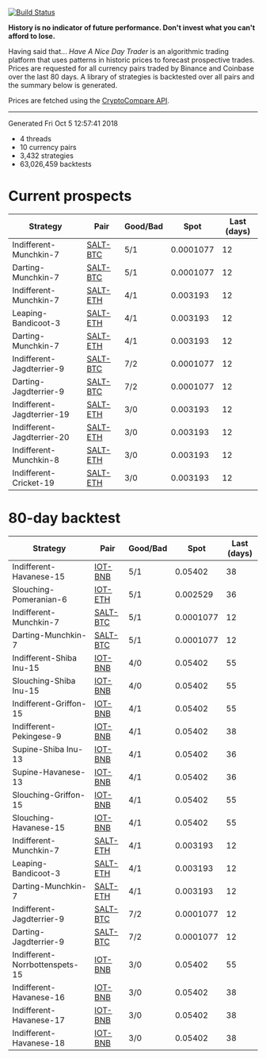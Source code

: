 [![Build Status](https://travis-ci.org/deanturpin/handt.svg?branch=master)](https://travis-ci.org/deanturpin/handt)

**History is no indicator of future performance. Don't invest what you can't
afford to lose.**

Having said that... *Have A Nice Day Trader* is an algorithmic trading platform
that uses patterns in historic prices to forecast prospective trades. Prices
are requested for all currency pairs traded by Binance and Coinbase over the
last 80 days. A library of strategies is backtested over all pairs and the
summary below is generated.

Prices are fetched using the [CryptoCompare
API](https://min-api.cryptocompare.com/).

---

Generated Fri Oct  5 12:57:41 2018

* 4 threads
* 10 currency pairs
* 3,432 strategies
* 63,026,459 backtests

# Current prospects

Strategy|Pair|Good/Bad|Spot|Last (days)
---|---|---|---|---
Indifferent-Munchkin-7|[SALT-BTC](https://binance.com/en/trade/SALT_BTC)|5/1|0.0001077|12
Darting-Munchkin-7|[SALT-BTC](https://binance.com/en/trade/SALT_BTC)|5/1|0.0001077|12
Indifferent-Munchkin-7|[SALT-ETH](https://binance.com/en/trade/SALT_ETH)|4/1|0.003193|12
Leaping-Bandicoot-3|[SALT-ETH](https://binance.com/en/trade/SALT_ETH)|4/1|0.003193|12
Darting-Munchkin-7|[SALT-ETH](https://binance.com/en/trade/SALT_ETH)|4/1|0.003193|12
Indifferent-Jagdterrier-9|[SALT-BTC](https://binance.com/en/trade/SALT_BTC)|7/2|0.0001077|12
Darting-Jagdterrier-9|[SALT-BTC](https://binance.com/en/trade/SALT_BTC)|7/2|0.0001077|12
Indifferent-Jagdterrier-19|[SALT-ETH](https://binance.com/en/trade/SALT_ETH)|3/0|0.003193|12
Indifferent-Jagdterrier-20|[SALT-ETH](https://binance.com/en/trade/SALT_ETH)|3/0|0.003193|12
Indifferent-Munchkin-8|[SALT-ETH](https://binance.com/en/trade/SALT_ETH)|3/0|0.003193|12
Indifferent-Cricket-19|[SALT-ETH](https://binance.com/en/trade/SALT_ETH)|3/0|0.003193|12

# 80-day backtest

Strategy|Pair|Good/Bad|Spot|Last (days)
---|---|---|---|---
Indifferent-Havanese-15|[IOT-BNB](https://binance.com/en/trade/IOT_BNB)|5/1|0.05402|38
Slouching-Pomeranian-6|[IOT-ETH](https://binance.com/en/trade/IOT_ETH)|5/1|0.002529|36
Indifferent-Munchkin-7|[SALT-BTC](https://binance.com/en/trade/SALT_BTC)|5/1|0.0001077|12
Darting-Munchkin-7|[SALT-BTC](https://binance.com/en/trade/SALT_BTC)|5/1|0.0001077|12
Indifferent-Shiba Inu-15|[IOT-BNB](https://binance.com/en/trade/IOT_BNB)|4/0|0.05402|55
Slouching-Shiba Inu-15|[IOT-BNB](https://binance.com/en/trade/IOT_BNB)|4/0|0.05402|55
Indifferent-Griffon-15|[IOT-BNB](https://binance.com/en/trade/IOT_BNB)|4/1|0.05402|55
Indifferent-Pekingese-9|[IOT-BNB](https://binance.com/en/trade/IOT_BNB)|4/1|0.05402|38
Supine-Shiba Inu-13|[IOT-BNB](https://binance.com/en/trade/IOT_BNB)|4/1|0.05402|36
Supine-Havanese-13|[IOT-BNB](https://binance.com/en/trade/IOT_BNB)|4/1|0.05402|36
Slouching-Griffon-15|[IOT-BNB](https://binance.com/en/trade/IOT_BNB)|4/1|0.05402|55
Slouching-Havanese-15|[IOT-BNB](https://binance.com/en/trade/IOT_BNB)|4/1|0.05402|55
Indifferent-Munchkin-7|[SALT-ETH](https://binance.com/en/trade/SALT_ETH)|4/1|0.003193|12
Leaping-Bandicoot-3|[SALT-ETH](https://binance.com/en/trade/SALT_ETH)|4/1|0.003193|12
Darting-Munchkin-7|[SALT-ETH](https://binance.com/en/trade/SALT_ETH)|4/1|0.003193|12
Indifferent-Jagdterrier-9|[SALT-BTC](https://binance.com/en/trade/SALT_BTC)|7/2|0.0001077|12
Darting-Jagdterrier-9|[SALT-BTC](https://binance.com/en/trade/SALT_BTC)|7/2|0.0001077|12
Indifferent-Norrbottenspets-15|[IOT-BNB](https://binance.com/en/trade/IOT_BNB)|3/0|0.05402|55
Indifferent-Havanese-16|[IOT-BNB](https://binance.com/en/trade/IOT_BNB)|3/0|0.05402|38
Indifferent-Havanese-17|[IOT-BNB](https://binance.com/en/trade/IOT_BNB)|3/0|0.05402|38
Indifferent-Havanese-18|[IOT-BNB](https://binance.com/en/trade/IOT_BNB)|3/0|0.05402|38

